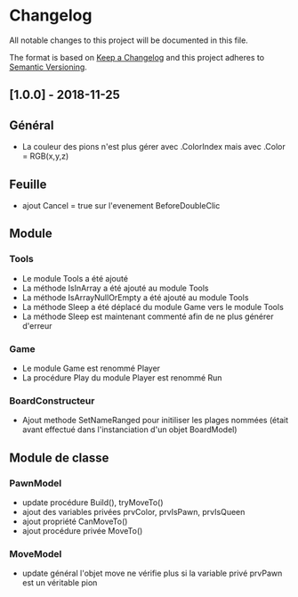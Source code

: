 # Changelog

All notable changes to this project will be documented in this file.

The format is based on [Keep a Changelog](https://keepachangelog.com/fr/1.0.0/)
and this project adheres to [Semantic Versioning](http://semver.org/).

## [1.0.0] - 2018-11-25

## Général
- La couleur des pions n'est plus gérer avec .ColorIndex mais avec .Color = RGB(x,y,z)

## Feuille
- ajout Cancel = true sur l'evenement BeforeDoubleClic

## Module

### Tools
- Le module Tools a été ajouté
- La méthode IsInArray a été ajouté au module Tools
- La méthode IsArrayNullOrEmpty a été ajouté au module Tools
- La méthode Sleep a été déplacé  du module Game vers le module Tools
- La méthode Sleep est maintenant commenté afin de ne plus générer d'erreur 

### Game
- Le module Game est renommé Player
- La procédure Play du module Player est renommé Run

### BoardConstructeur
- Ajout methode SetNameRanged pour initiliser les plages nommées (était avant effectué dans l'instanciation d'un objet BoardModel)

## Module de classe

### PawnModel
- update procédure Build(), tryMoveTo()
- ajout des variables privées prvColor, prvIsPawn, prvIsQueen
- ajout propriété CanMoveTo()
- ajout procédure privée MoveTo()

### MoveModel
- update général l'objet move ne vérifie plus si la variable privé prvPawn est un véritable pion 
